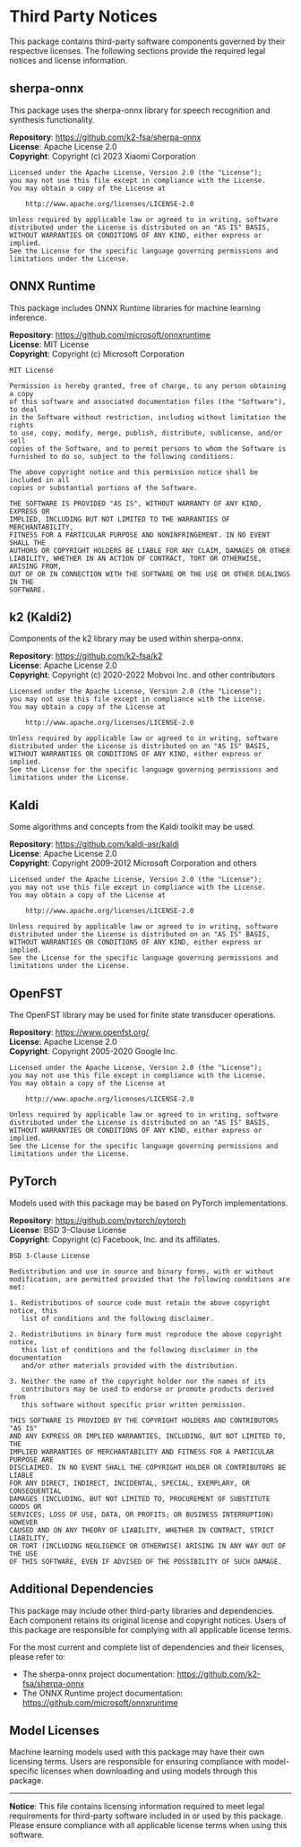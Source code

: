 # Third Party Notices

This package contains third-party software components governed by their respective licenses. The following sections provide the required legal notices and license information.

## sherpa-onnx

This package uses the sherpa-onnx library for speech recognition and synthesis functionality.

**Repository**: https://github.com/k2-fsa/sherpa-onnx  
**License**: Apache License 2.0  
**Copyright**: Copyright (c) 2023 Xiaomi Corporation

```
Licensed under the Apache License, Version 2.0 (the "License");
you may not use this file except in compliance with the License.
You may obtain a copy of the License at

    http://www.apache.org/licenses/LICENSE-2.0

Unless required by applicable law or agreed to in writing, software
distributed under the License is distributed on an "AS IS" BASIS,
WITHOUT WARRANTIES OR CONDITIONS OF ANY KIND, either express or implied.
See the License for the specific language governing permissions and
limitations under the License.
```

## ONNX Runtime

This package includes ONNX Runtime libraries for machine learning inference.

**Repository**: https://github.com/microsoft/onnxruntime  
**License**: MIT License  
**Copyright**: Copyright (c) Microsoft Corporation

```
MIT License

Permission is hereby granted, free of charge, to any person obtaining a copy
of this software and associated documentation files (the "Software"), to deal
in the Software without restriction, including without limitation the rights
to use, copy, modify, merge, publish, distribute, sublicense, and/or sell
copies of the Software, and to permit persons to whom the Software is
furnished to do so, subject to the following conditions:

The above copyright notice and this permission notice shall be included in all
copies or substantial portions of the Software.

THE SOFTWARE IS PROVIDED "AS IS", WITHOUT WARRANTY OF ANY KIND, EXPRESS OR
IMPLIED, INCLUDING BUT NOT LIMITED TO THE WARRANTIES OF MERCHANTABILITY,
FITNESS FOR A PARTICULAR PURPOSE AND NONINFRINGEMENT. IN NO EVENT SHALL THE
AUTHORS OR COPYRIGHT HOLDERS BE LIABLE FOR ANY CLAIM, DAMAGES OR OTHER
LIABILITY, WHETHER IN AN ACTION OF CONTRACT, TORT OR OTHERWISE, ARISING FROM,
OUT OF OR IN CONNECTION WITH THE SOFTWARE OR THE USE OR OTHER DEALINGS IN THE
SOFTWARE.
```

## k2 (Kaldi2)

Components of the k2 library may be used within sherpa-onnx.

**Repository**: https://github.com/k2-fsa/k2  
**License**: Apache License 2.0  
**Copyright**: Copyright (c) 2020-2022 Mobvoi Inc. and other contributors

```
Licensed under the Apache License, Version 2.0 (the "License");
you may not use this file except in compliance with the License.
You may obtain a copy of the License at

    http://www.apache.org/licenses/LICENSE-2.0

Unless required by applicable law or agreed to in writing, software
distributed under the License is distributed on an "AS IS" BASIS,
WITHOUT WARRANTIES OR CONDITIONS OF ANY KIND, either express or implied.
See the License for the specific language governing permissions and
limitations under the License.
```

## Kaldi

Some algorithms and concepts from the Kaldi toolkit may be used.

**Repository**: https://github.com/kaldi-asr/kaldi  
**License**: Apache License 2.0  
**Copyright**: Copyright 2009-2012 Microsoft Corporation and others

```
Licensed under the Apache License, Version 2.0 (the "License");
you may not use this file except in compliance with the License.
You may obtain a copy of the License at

    http://www.apache.org/licenses/LICENSE-2.0

Unless required by applicable law or agreed to in writing, software
distributed under the License is distributed on an "AS IS" BASIS,
WITHOUT WARRANTIES OR CONDITIONS OF ANY KIND, either express or implied.
See the License for the specific language governing permissions and
limitations under the License.
```

## OpenFST

The OpenFST library may be used for finite state transducer operations.

**Repository**: https://www.openfst.org/  
**License**: Apache License 2.0  
**Copyright**: Copyright 2005-2020 Google Inc.

```
Licensed under the Apache License, Version 2.0 (the "License");
you may not use this file except in compliance with the License.
You may obtain a copy of the License at

    http://www.apache.org/licenses/LICENSE-2.0

Unless required by applicable law or agreed to in writing, software
distributed under the License is distributed on an "AS IS" BASIS,
WITHOUT WARRANTIES OR CONDITIONS OF ANY KIND, either express or implied.
See the License for the specific language governing permissions and
limitations under the License.
```

## PyTorch

Models used with this package may be based on PyTorch implementations.

**Repository**: https://github.com/pytorch/pytorch  
**License**: BSD 3-Clause License  
**Copyright**: Copyright (c) Facebook, Inc. and its affiliates.

```
BSD 3-Clause License

Redistribution and use in source and binary forms, with or without
modification, are permitted provided that the following conditions are met:

1. Redistributions of source code must retain the above copyright notice, this
   list of conditions and the following disclaimer.

2. Redistributions in binary form must reproduce the above copyright notice,
   this list of conditions and the following disclaimer in the documentation
   and/or other materials provided with the distribution.

3. Neither the name of the copyright holder nor the names of its
   contributors may be used to endorse or promote products derived from
   this software without specific prior written permission.

THIS SOFTWARE IS PROVIDED BY THE COPYRIGHT HOLDERS AND CONTRIBUTORS "AS IS"
AND ANY EXPRESS OR IMPLIED WARRANTIES, INCLUDING, BUT NOT LIMITED TO, THE
IMPLIED WARRANTIES OF MERCHANTABILITY AND FITNESS FOR A PARTICULAR PURPOSE ARE
DISCLAIMED. IN NO EVENT SHALL THE COPYRIGHT HOLDER OR CONTRIBUTORS BE LIABLE
FOR ANY DIRECT, INDIRECT, INCIDENTAL, SPECIAL, EXEMPLARY, OR CONSEQUENTIAL
DAMAGES (INCLUDING, BUT NOT LIMITED TO, PROCUREMENT OF SUBSTITUTE GOODS OR
SERVICES; LOSS OF USE, DATA, OR PROFITS; OR BUSINESS INTERRUPTION) HOWEVER
CAUSED AND ON ANY THEORY OF LIABILITY, WHETHER IN CONTRACT, STRICT LIABILITY,
OR TORT (INCLUDING NEGLIGENCE OR OTHERWISE) ARISING IN ANY WAY OUT OF THE USE
OF THIS SOFTWARE, EVEN IF ADVISED OF THE POSSIBILITY OF SUCH DAMAGE.
```

## Additional Dependencies

This package may include other third-party libraries and dependencies. Each component retains its original license and copyright notices. Users of this package are responsible for complying with all applicable license terms.

For the most current and complete list of dependencies and their licenses, please refer to:
- The sherpa-onnx project documentation: https://github.com/k2-fsa/sherpa-onnx
- The ONNX Runtime project documentation: https://github.com/microsoft/onnxruntime

## Model Licenses

Machine learning models used with this package may have their own licensing terms. Users are responsible for ensuring compliance with model-specific licenses when downloading and using models through this package.

---

**Notice**: This file contains licensing information required to meet legal requirements for third-party software included in or used by this package. Please ensure compliance with all applicable license terms when using this software.